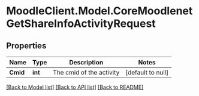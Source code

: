 # MoodleClient.Model.CoreMoodlenetGetShareInfoActivityRequest

## Properties

Name | Type | Description | Notes
------------ | ------------- | ------------- | -------------
**Cmid** | **int** | The cmid of the activity | [default to null]

[[Back to Model list]](../README.md#documentation-for-models) [[Back to API list]](../README.md#documentation-for-api-endpoints) [[Back to README]](../README.md)

